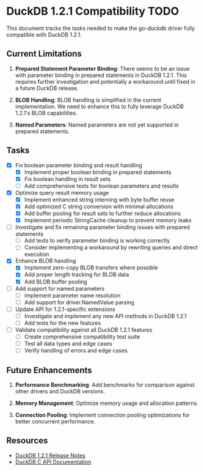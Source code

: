 # DuckDB 1.2.1 Compatibility TODO

This document tracks the tasks needed to make the go-duckdb driver fully compatible with DuckDB 1.2.1.

## Current Limitations

1. **Prepared Statement Parameter Binding**: There seems to be an issue with parameter binding in prepared statements in DuckDB 1.2.1. This requires further investigation and potentially a workaround until fixed in a future DuckDB release.

2. **BLOB Handling**: BLOB handling is simplified in the current implementation. We need to enhance this to fully leverage DuckDB 1.2.1's BLOB capabilities.

3. **Named Parameters**: Named parameters are not yet supported in prepared statements.

## Tasks

- [x] Fix boolean parameter binding and result handling
  - [x] Implement proper boolean binding in prepared statements
  - [x] Fix boolean handling in result sets
  - [ ] Add comprehensive tests for boolean parameters and results

- [x] Optimize query result memory usage
  - [x] Implement enhanced string interning with byte buffer reuse
  - [x] Add optimized C string conversion with minimal allocations
  - [x] Add buffer pooling for result sets to further reduce allocations
  - [x] Implement periodic StringCache cleanup to prevent memory leaks

- [ ] Investigate and fix remaining parameter binding issues with prepared statements
  - [ ] Add tests to verify parameter binding is working correctly
  - [ ] Consider implementing a workaround by rewriting queries and direct execution

- [x] Enhance BLOB handling
  - [x] Implement zero-copy BLOB transfers where possible
  - [x] Add proper length tracking for BLOB data
  - [x] Add BLOB buffer pooling

- [ ] Add support for named parameters
  - [ ] Implement parameter name resolution
  - [ ] Add support for driver.NamedValue parsing

- [ ] Update API for 1.2.1-specific extensions
  - [ ] Investigate and implement any new API methods in DuckDB 1.2.1
  - [ ] Add tests for the new features

- [ ] Validate compatibility against all DuckDB 1.2.1 features
  - [ ] Create comprehensive compatibility test suite
  - [ ] Test all data types and edge cases
  - [ ] Verify handling of errors and edge cases

## Future Enhancements

1. **Performance Benchmarking**: Add benchmarks for comparison against other drivers and DuckDB versions.

2. **Memory Management**: Optimize memory usage and allocation patterns.

3. **Connection Pooling**: Implement connection pooling optimizations for better concurrent performance.

## Resources

- [DuckDB 1.2.1 Release Notes](https://github.com/duckdb/duckdb/releases/tag/v1.2.1)
- [DuckDB C API Documentation](https://duckdb.org/docs/api/c/overview.html)